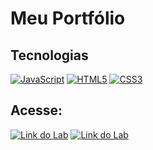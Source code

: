 <h1>
    <span>Meu Portfólio</span>
</h1>

## Tecnologias
[![JavaScript](https://img.shields.io/badge/JavaScript-000?style=for-the-badge&logo=javascript&logoColor=30A3DC)]()
[![HTML5](https://img.shields.io/badge/HTML5-000?style=for-the-badge&logo=html5&logoColor=E94D5F)]() 
[![CSS3](https://img.shields.io/badge/CSS3-000?style=for-the-badge&logo=css3&logoColor=30A3DC)]()

## Acesse: 

[![Link do Lab](https://img.shields.io/badge/▶-000?style=for-the-badge&logo=movie&logoColor=E94D5F)](https://gabrieldjesus012.github.io/Portfolio/) 
[![Link do Lab](https://img.shields.io/badge/Acesse%20o%20Meu%20Portfolio-E94D5F?style=for-the-badge)](https://gabrieldjesus012.github.io/Portfolio/)
